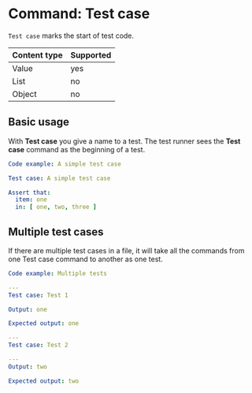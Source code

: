 # Command: Test case

`Test case` marks the start of test code.

| Content type | Supported |
|--------------|-----------|
| Value        | yes       |
| List         | no        |
| Object       | no        |

## Basic usage

With **Test case** you give a name to a test. The test runner sees the **Test case** command as the beginning of a test.

```yaml instacli
Code example: A simple test case

Test case: A simple test case

Assert that:
  item: one
  in: [ one, two, three ]
```

## Multiple test cases

If there are multiple test cases in a file, it will take all the commands from one Test case command to another as one
test.

```yaml instacli
Code example: Multiple tests

---
Test case: Test 1

Output: one

Expected output: one

---
Test case: Test 2

---
Output: two

Expected output: two

```
